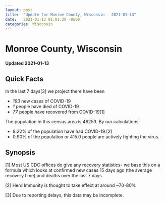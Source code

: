 ```yaml
---
layout: post
title:  "Update for Monroe County, Wisconsin - 2021-01-13"
date:   2021-01-13 01:01:29 -0600
categories: Wisconsin
---
```


# Monroe County, Wisconsin
#### Updated 2021-01-13

## Quick Facts

In the last 7 days[3] we project there have been
- *193* new cases of COVID-19
- *1* people have died of COVID-19
- *77* people have recovered from COVID-19[1]

The population in this census area is 46253. By our calculations:
- 8.22% of the population have had COVID-19.[2]
- 0.90% of the population or 415.0 people are actively fighting the virus.

## Synopsis




[1] Most US CDC offices do give any recovery statistics- we base this on a formula which looks at confirmed new cases
15 days ago (the average recovery time) and deaths over the last 7 days.

[2] Herd Immunity is thought to take effect at around ~70-80%

[3] Due to reporting delays, this data may be incomplete.
 
    